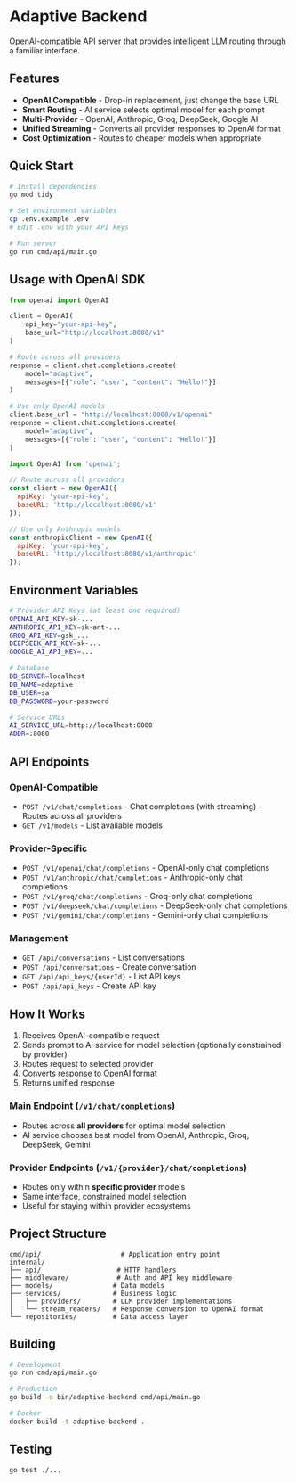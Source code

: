 # Adaptive Backend

OpenAI-compatible API server that provides intelligent LLM routing through a familiar interface.

## Features

- **OpenAI Compatible** - Drop-in replacement, just change the base URL
- **Smart Routing** - AI service selects optimal model for each prompt
- **Multi-Provider** - OpenAI, Anthropic, Groq, DeepSeek, Google AI
- **Unified Streaming** - Converts all provider responses to OpenAI format
- **Cost Optimization** - Routes to cheaper models when appropriate

## Quick Start

```bash
# Install dependencies
go mod tidy

# Set environment variables
cp .env.example .env
# Edit .env with your API keys

# Run server
go run cmd/api/main.go
```

## Usage with OpenAI SDK

```python
from openai import OpenAI

client = OpenAI(
    api_key="your-api-key",
    base_url="http://localhost:8080/v1"
)

# Route across all providers
response = client.chat.completions.create(
    model="adaptive",
    messages=[{"role": "user", "content": "Hello!"}]
)

# Use only OpenAI models
client.base_url = "http://localhost:8080/v1/openai"
response = client.chat.completions.create(
    model="adaptive",
    messages=[{"role": "user", "content": "Hello!"}]
)
```

```javascript
import OpenAI from 'openai';

// Route across all providers
const client = new OpenAI({
  apiKey: 'your-api-key',
  baseURL: 'http://localhost:8080/v1'
});

// Use only Anthropic models
const anthropicClient = new OpenAI({
  apiKey: 'your-api-key', 
  baseURL: 'http://localhost:8080/v1/anthropic'
});
```

## Environment Variables

```bash
# Provider API Keys (at least one required)
OPENAI_API_KEY=sk-...
ANTHROPIC_API_KEY=sk-ant-...
GROQ_API_KEY=gsk_...
DEEPSEEK_API_KEY=sk-...
GOOGLE_AI_API_KEY=...

# Database
DB_SERVER=localhost
DB_NAME=adaptive
DB_USER=sa
DB_PASSWORD=your-password

# Service URLs
AI_SERVICE_URL=http://localhost:8000
ADDR=:8080
```

## API Endpoints

### OpenAI-Compatible
- `POST /v1/chat/completions` - Chat completions (with streaming) - Routes across all providers
- `GET /v1/models` - List available models

### Provider-Specific
- `POST /v1/openai/chat/completions` - OpenAI-only chat completions
- `POST /v1/anthropic/chat/completions` - Anthropic-only chat completions  
- `POST /v1/groq/chat/completions` - Groq-only chat completions
- `POST /v1/deepseek/chat/completions` - DeepSeek-only chat completions
- `POST /v1/gemini/chat/completions` - Gemini-only chat completions

### Management
- `GET /api/conversations` - List conversations
- `POST /api/conversations` - Create conversation
- `GET /api/api_keys/{userId}` - List API keys
- `POST /api/api_keys` - Create API key

## How It Works

1. Receives OpenAI-compatible request
2. Sends prompt to AI service for model selection (optionally constrained by provider)
3. Routes request to selected provider
4. Converts response to OpenAI format
5. Returns unified response

### Main Endpoint (`/v1/chat/completions`)
- Routes across **all providers** for optimal model selection
- AI service chooses best model from OpenAI, Anthropic, Groq, DeepSeek, Gemini

### Provider Endpoints (`/v1/{provider}/chat/completions`)
- Routes only within **specific provider** models
- Same interface, constrained model selection
- Useful for staying within provider ecosystems

## Project Structure

```
cmd/api/                    # Application entry point
internal/
├── api/                   # HTTP handlers
├── middleware/            # Auth and API key middleware
├── models/               # Data models
├── services/             # Business logic
│   ├── providers/        # LLM provider implementations
│   └── stream_readers/   # Response conversion to OpenAI format
└── repositories/         # Data access layer
```

## Building

```bash
# Development
go run cmd/api/main.go

# Production
go build -o bin/adaptive-backend cmd/api/main.go

# Docker
docker build -t adaptive-backend .
```

## Testing

```bash
go test ./...
```
